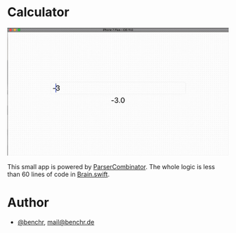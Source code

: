 # Calculator

![](doc/img/Calculator.gif)

This small app is powered by [ParserCombinator](https://github.com/BenchR267/ParserCombinator). The whole logic is less than 60 lines of code in [Brain.swift](https://github.com/BenchR267/Calculator/blob/master/Calculator/Brain.swift#L43-L96).

# Author

* [@benchr](https://twitter.com/benchr), mail@benchr.de
